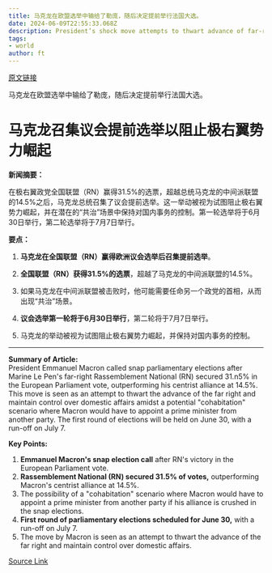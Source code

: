 ```yaml
---
title: 马克龙在欧盟选举中输给了勒庞，随后决定提前举行法国大选。
date: 2024-06-09T22:55:33.068Z
description: President’s shock move attempts to thwart advance of far-right Rassemblement National
tags: 
- world
author: ft
---
```


[原文链接](https://ft.com/content/5a523bd1-cd2d-411f-8de2-4808271ceedc)

马克龙在欧盟选举中输给了勒庞，随后决定提前举行法国大选。

# 马克龙召集议会提前选举以阻止极右翼势力崛起

**新闻摘要：**

在极右翼政党全国联盟（RN）赢得31.5%的选票，超越总统马克龙的中间派联盟的14.5%之后，马克龙总统召集了议会提前选举。这一举动被视为试图阻止极右翼势力崛起，并在潜在的“共治”场景中保持对国内事务的控制。第一轮选举将于6月30日举行，第二轮选举将于7月7日举行。

**要点：**

1. **马克龙在全国联盟（RN）赢得欧洲议会选举后召集提前选举**。

2. **全国联盟（RN）获得31.5%的选票**，超越了马克龙的中间派联盟的14.5%。

3. 如果马克龙在中间派联盟被击败时，他可能需要任命另一个政党的首相，从而出现“共治”场景。

4. **议会选举第一轮将于6月30日举行**，第二轮将于7月7日举行。

5. 马克龙的举动被视为试图阻止极右翼势力崛起，并保持对国内事务的控制。

---

 **Summary of Article:**  
President Emmanuel Macron called snap parliamentary elections after Marine Le Pen's far-right Rassemblement National (RN) secured 31.n5% in the European Parliament vote, outperforming his centrist alliance at 14.5%. This move is seen as an attempt to thwart the advance of the far right and maintain control over domestic affairs amidst a potential "cohabitation" scenario where Macron would have to appoint a prime minister from another party. The first round of elections will be held on June 30, with a run-off on July 7.

**Key Points:**  
1. **Emmanuel Macron's snap election call** after RN's victory in the European Parliament vote.
2. **Rassemblement National (RN) secured 31.5% of votes,** outperforming Macron's centrist alliance at 14.5%.
3. The possibility of a "cohabitation" scenario where Macron would have to appoint a prime minister from another party if his alliance is crushed in the snap elections.
4. **First round of parliamentary elections scheduled for June 30,** with a run-off on July 7.
5. The move by Macron is seen as an attempt to thwart the advance of the far right and maintain control over domestic affairs.

[Source Link](https://ft.com/content/5a523bd1-cd2d-411f-8de2-4808271ceedc)

